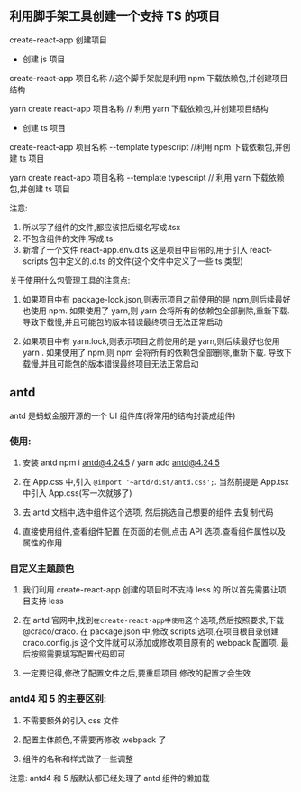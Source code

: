 ## 利用脚手架工具创建一个支持 TS 的项目

create-react-app 创建项目

- 创建 js 项目

create-react-app 项目名称 //这个脚手架就是利用 npm 下载依赖包,并创建项目结构

yarn create react-app 项目名称 // 利用 yarn 下载依赖包,并创建项目结构

- 创建 ts 项目

create-react-app 项目名称 --template typescript //利用 npm 下载依赖包,并创建 ts 项目

yarn create react-app 项目名称 --template typescript // 利用 yarn 下载依赖包,并创建 ts 项目

注意:

1. 所以写了组件的文件,都应该把后缀名写成.tsx
2. 不包含组件的文件,写成.ts
3. 新增了一个文件 react-app.env.d.ts 这是项目中自带的,用于引入 react-scripts 包中定义的.d.ts 的文件(这个文件中定义了一些 ts 类型)

关于使用什么包管理工具的注意点:

1. 如果项目中有 package-lock.json,则表示项目之前使用的是 npm,则后续最好也使用 npm.
   如果使用了 yarn,则 yarn 会将所有的依赖包全部删除,重新下载. 导致下载慢,并且可能包的版本错误最终项目无法正常启动

2. 如果项目中有 yarn.lock,则表示项目之前使用的是 yarn,则后续最好也使用 yarn .
   如果使用了 npm,则 npm 会将所有的依赖包全部删除,重新下载. 导致下载慢,并且可能包的版本错误最终项目无法正常启动

## antd

antd 是蚂蚁金服开源的一个 UI 组件库(将常用的结构封装成组件)

### 使用:

1. 安装 antd
   npm i antd@4.24.5 / yarn add antd@4.24.5

2. 在 App.css 中,引入 `@import '~antd/dist/antd.css';`. 当然前提是 App.tsx 中引入 App.css(写一次就够了)

3. 去 antd 文档中,选中组件这个选项, 然后挑选自己想要的组件,去复制代码

4. 直接使用组件,查看组件配置
   在页面的右侧,点击 API 选项.查看组件属性以及属性的作用

### 自定义主题颜色

1. 我们利用 create-react-app 创建的项目时不支持 less 的.所以首先需要让项目支持 less
2. 在 antd 官网中,找到`在create-react-app中使用`这个选项,然后按照要求,下载@craco/craco. 在 package.json 中,修改 scripts 选项,在项目根目录创建 craco.config.js 这个文件就可以添加或修改项目原有的 webpack 配置项. 最后按照需要填写配置代码即可

3. 一定要记得,修改了配置文件之后,要重启项目.修改的配置才会生效

### antd4 和 5 的主要区别:

1. 不需要额外的引入 css 文件

2. 配置主体颜色,不需要再修改 webpack 了

3. 组件的名称和样式做了一些调整

注意: antd4 和 5 版默认都已经处理了 antd 组件的懒加载
